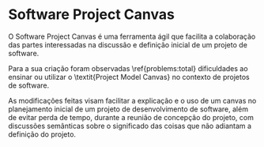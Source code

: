 # Software Project Canvas

O  Software Project Canvas é uma ferramenta ágil que facilita a colaboração das partes interessadas na  discussão e definição inicial de um projeto de software.

Para a sua  criação foram observadas \ref{problems:total} dificuldades  ao ensinar ou utilizar o \textit{Project Model Canvas} no contexto de projetos de software.

As modificações feitas visam facilitar a explicação e o uso de um canvas no planejamento inicial de um projeto de desenvolvimento de software, além de evitar perda de tempo, durante a reunião de concepção do projeto, com discussões semânticas sobre o significado das coisas que não adiantam a definição do projeto.


